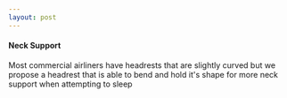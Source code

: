 ```yaml
---
layout: post
---
```


#### Neck Support

Most commercial airliners have headrests that are slightly curved but we propose a headrest that is able to bend and hold it's shape for more neck support when attempting to sleep